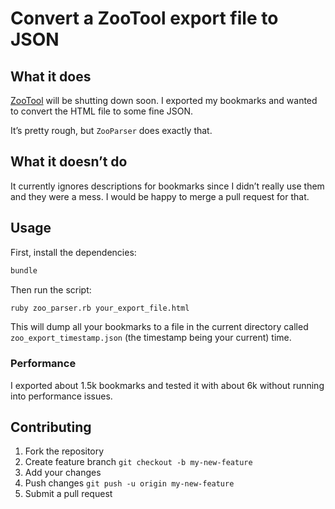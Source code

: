 # Convert a ZooTool export file to JSON

## What it does

[ZooTool][zt] will be shutting down soon. I exported my
bookmarks and wanted to convert the HTML file to some fine JSON.
  
  [zt]: http://zootool.com

It’s pretty rough, but `ZooParser` does exactly that.

## What it doesn’t do

It currently ignores descriptions for bookmarks since I didn’t
really use them and they were a mess. I would be happy to merge a
pull request for that.

## Usage

First, install the dependencies:

```bash
bundle
```

Then run the script:

```bash
ruby zoo_parser.rb your_export_file.html
```

This will dump all your bookmarks to a file in the current directory
called `zoo_export_timestamp.json` (the timestamp being your current)
time.

### Performance

I exported about 1.5k bookmarks and tested it with about 6k without
running into performance issues.

## Contributing

1. Fork the repository
2. Create feature branch `git checkout -b my-new-feature`
3. Add your changes
4. Push changes `git push -u origin my-new-feature`
5. Submit a pull request
